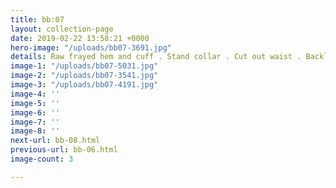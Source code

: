 ```yaml
---
title: bb:07
layout: collection-page
date: 2019-02-22 13:58:21 +0000
hero-image: "/uploads/bb07-3691.jpg"
details: Raw frayed hem and cuff . Stand collar . Cut out waist . Backless
image-1: "/uploads/bb07-5031.jpg"
image-2: "/uploads/bb07-3541.jpg"
image-3: "/uploads/bb07-4191.jpg"
image-4: ''
image-5: ''
image-6: ''
image-7: ''
image-8: ''
next-url: bb-08.html
previous-url: bb-06.html
image-count: 3

---
```

